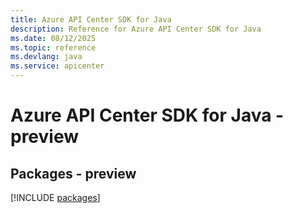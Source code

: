 ```yaml
---
title: Azure API Center SDK for Java
description: Reference for Azure API Center SDK for Java
ms.date: 08/12/2025
ms.topic: reference
ms.devlang: java
ms.service: apicenter
---
```

# Azure API Center SDK for Java - preview
## Packages - preview
[!INCLUDE [packages](api-center-index.md)]